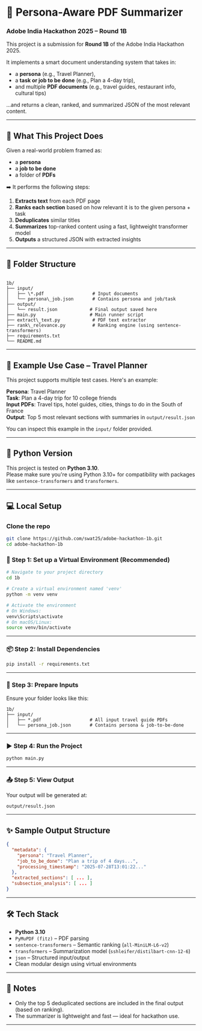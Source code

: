 # 🧠 Persona-Aware PDF Summarizer  
### Adobe India Hackathon 2025 – Round 1B

This project is a submission for **Round 1B** of the Adobe India Hackathon 2025.

It implements a smart document understanding system that takes in:
- a **persona** (e.g., Travel Planner),
- a **task or job to be done** (e.g., Plan a 4-day trip),
- and multiple **PDF documents** (e.g., travel guides, restaurant info, cultural tips)

...and returns a clean, ranked, and summarized JSON of the most relevant content.

---

## 🚀 What This Project Does

Given a real-world problem framed as:
- a **persona**
- a **job to be done**
- a folder of **PDFs**

➡️ It performs the following steps:

1. **Extracts text** from each PDF page  
2. **Ranks each section** based on how relevant it is to the given persona + task  
3. **Deduplicates** similar titles  
4. **Summarizes** top-ranked content using a fast, lightweight transformer model  
5. **Outputs** a structured JSON with extracted insights

---

## 📁 Folder Structure

```

1b/
├── input/
│   ├── \*.pdf                  # Input documents
│   └── persona\_job.json       # Contains persona and job/task
├── output/
│   └── result.json            # Final output saved here
├── main.py                    # Main runner script
├── extract\_text.py            # PDF text extractor
├── rank\_relevance.py          # Ranking engine (using sentence-transformers)
├── requirements.txt
└── README.md

````

---

## 🧪 Example Use Case – Travel Planner

This project supports multiple test cases. Here's an example:

**Persona**: Travel Planner  
**Task**: Plan a 4-day trip for 10 college friends  
**Input PDFs**: Travel tips, hotel guides, cities, things to do in the South of France  
**Output**: Top 5 most relevant sections with summaries in `output/result.json`

You can inspect this example in the `input/` folder provided.

---

## 🐍 Python Version

This project is tested on **Python 3.10**.  
Please make sure you're using Python 3.10+ for compatibility with packages like `sentence-transformers` and `transformers`.

---

## 💻 Local Setup

### Clone the repo

```bash
git clone https://github.com/swat25/adobe-hackathon-1b.git
cd adobe-hackathon-1b
````

### 🧪 Step 1: Set up a Virtual Environment (Recommended)

```bash
# Navigate to your project directory
cd 1b

# Create a virtual environment named 'venv'
python -m venv venv

# Activate the environment
# On Windows:
venv\Scripts\activate
# On macOS/Linux:
source venv/bin/activate
```

---

### 📦 Step 2: Install Dependencies

```bash
pip install -r requirements.txt
```

---

### 📁 Step 3: Prepare Inputs

Ensure your folder looks like this:

```
1b/
├── input/
│   ├── *.pdf                  # All input travel guide PDFs
│   └── persona_job.json       # Contains persona & job-to-be-done
```

---

### ▶️ Step 4: Run the Project

```bash
python main.py
```

---

### 📤 Step 5: View Output

Your output will be generated at:

```
output/result.json
```

---

## ✨ Sample Output Structure

```json
{
  "metadata": {
    "persona": "Travel Planner",
    "job_to_be_done": "Plan a trip of 4 days...",
    "processing_timestamp": "2025-07-28T13:01:22..."
  },
  "extracted_sections": [ ... ],
  "subsection_analysis": [ ... ]
}
```

---


## 🛠 Tech Stack

* **Python 3.10**
* `PyMuPDF (fitz)` – PDF parsing
* `sentence-transformers` – Semantic ranking (`all-MiniLM-L6-v2`)
* `transformers` – Summarization model (`sshleifer/distilbart-cnn-12-6`)
* `json` – Structured input/output
* Clean modular design using virtual environments
  
---

## 📌 Notes

* Only the top 5 deduplicated sections are included in the final output (based on ranking).
* The summarizer is lightweight and fast — ideal for hackathon use.

---








